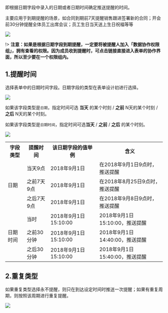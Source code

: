 即根据日期字段中录入的日期或者日期时间确定推送提醒的时间。

主要应用于到期提醒的场景，如合同到期前7天提醒销售跟进签署新的合同；开会前30分钟提醒全体员工出席会议；员工生日当天送上生日祝福等等

![](../img/9-3-1-4i1.png)

!> **注意：如果是根据日期字段到期提醒，一定要将被提醒人加入「数据协作权限组」，拥有查看的权限。因为成员收到提醒时，可点击链接直接进入表单的协作界面，所以至少要在一个权限组内。**

## 1.提醒时间

选择表单中的日期时间字段。日期字段的类型在表单设计初进行选择。

![](../img/9-3-1-4i2.png)


如果该字段类型是`日期`，指定时间可选 **当天** 的某个时刻 / **之前** N天的某个时刻 / **之后** N天的某个时刻。

如果该字段类型是`日期时间`，指定时间可选**当天** / **之前** / **之后** 的某个时刻。

![](../img/9-3-1-4i3.png)

<table>
	<tbody>
		<tr>
			<th>字段类型</th>
			<th>提醒时间</th>
			<th>该日期字段的值举例</th>
			<th>含义</th>
		</tr>
		<tr>
			<td rowspan="3">日期</td>
			<td>当天9点</td>
			<td>2018年9月1日</td>
			<td>在2018年9月1日9点时，推送提醒</td>
		</tr>
		<tr>
			<td>之前7天9点</td>
			<td>2018年9月1日</td>
			<td>在2018年8月25日9点时，推送提醒</td>
		</tr>
		<tr>
			<td>之后7天9点</td>
			<td>2018年9月1日</td>
			<td>在2018年9月8日9点时，推送提醒</td>
		</tr>
		<tr>
			<td rowspan="3">日期时间</td>
			<td>当时</td>
			<td>2018年9月1日 15:10:00</td>
			<td>2018年9月1日 15:10:00，推送提醒</td>
		</tr>
		<tr>
			<td>之前30分钟</td>
			<td>2018年9月1日 15:10:00</td>
			<td>2018年9月1日 14:40:00，推送提醒</td>
		</tr>
		<tr>
			<td>之后30分钟</td>
			<td>2018年9月1日 15:10:00</td>
			<td>2018年9月1日 15:40:00，推送提醒</td>
		</tr>
	</tbody>
</table>

## 2.重复类型

如果重复类型选择永不提醒，则只在到达设定时间时推送一次提醒；如果有重复周期，则按照该周期进行重复提醒。

![](../img/9-3-1-4i4.png)
